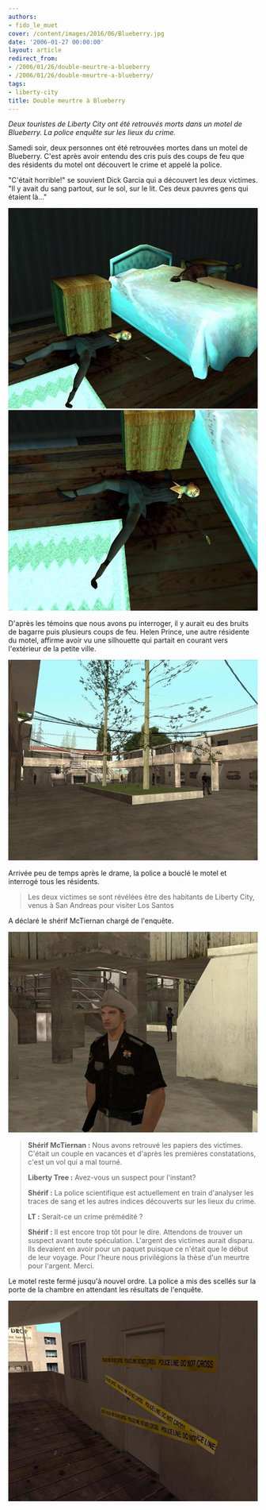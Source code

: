 ```yaml
---
authors:
- fido_le_muet
cover: /content/images/2016/06/Blueberry.jpg
date: '2006-01-27 00:00:00'
layout: article
redirect_from:
- /2006/01/26/double-meurtre-a-blueberry
- /2006/01/26/double-meurtre-a-blueberry/
tags:
- liberty-city
title: Double meurtre à Blueberry
---
```



_Deux touristes de Liberty City ont été retrouvés morts dans un motel de Blueberry. La police enquête sur les lieux du crime._

Samedi soir, deux personnes ont été retrouvées mortes dans un motel de Blueberry. C'est après avoir entendu des cris puis des coups de feu que des résidents du motel ont découvert le crime et appelé la police.

"C'était horrible!" se souvient Dick Garcia qui a découvert les deux victimes. "Il y avait du sang partout, sur le sol, sur le lit. Ces deux pauvres gens qui étaient là..."

![](/content/images/2005/01/Blueberry_Meurtre.jpg)
![](/content/images/2005/01/Blueberry_Fille.jpg)

D'après les témoins que nous avons pu interroger, il y aurait eu des bruits de bagarre puis plusieurs coups de feu. Helen Prince, une autre résidente du motel, affirme avoir vu une silhouette qui partait en courant vers l'extérieur de la petite ville.

![](/content/images/2005/01/Blueberry_motel.jpg)

Arrivée peu de temps après le drame, la police a bouclé le motel et interrogé tous les résidents.

> Les deux victimes se sont révélées être des habitants de Liberty City, venus à San Andreas pour visiter Los Santos

A déclaré le shérif McTiernan chargé de l'enquête.

![](/content/images/2005/01/Blueberry_Flic.jpg)

> **Shérif McTiernan :** Nous avons retrouvé les papiers des victimes. C'était un couple en vacances et d'après les premières constatations, c'est un vol qui a mal tourné.
> 
> **Liberty Tree :** Avez-vous un suspect pour l'instant?
> 
> **Shérif :** La police scientifique est actuellement en train d'analyser les traces de sang et les autres indices découverts sur les lieux du crime.
> 
> **LT :** Serait-ce un crime prémédité ?
> 
> **Shérif :** Il est encore trop tôt pour le dire. Attendons de trouver un suspect avant toute spéculation. L'argent des victimes aurait disparu. Ils devaient en avoir pour un paquet puisque ce n'était que le début de leur voyage. Pour l'heure nous privilégions la thèse d'un meurtre pour l'argent. Merci.

Le motel reste fermé jusqu'à nouvel ordre. La police a mis des scellés sur la porte de la chambre en attendant les résultats de l'enquête.

![](/content/images/2005/01/Police_Line.jpg)